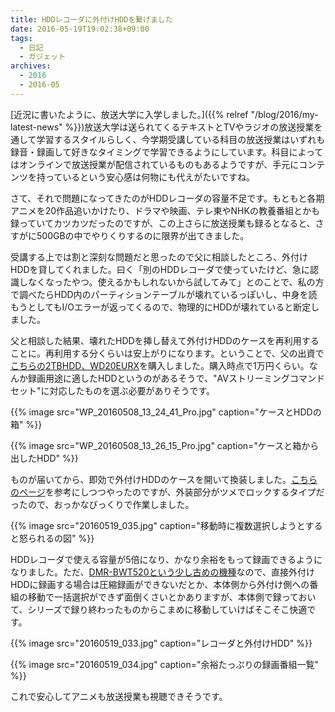 ```yaml
---
title: HDDレコーダに外付けHDDを繋げました
date: 2016-05-19T19:02:38+09:00
tags:
  - 日記
  - ガジェット
archives:
  - 2016
  - 2016-05
---
```


[近況に書いたように、放送大学に入学しました。]({{% relref "/blog/2016/my-latest-news" %}})放送大学は送られてくるテキストとTVやラジオの放送授業を通して学習するスタイルらしく、今学期受講している科目の放送授業はいずれも録音・録画して好きなタイミングで学習できるようにしています。科目によってはオンラインで放送授業が配信されているものもあるようですが、手元にコンテンツを持っているという安心感は何物にも代えがたいですね。

さて、それで問題になってきたのがHDDレコーダの容量不足です。もともと各期アニメを20作品追いかけたり、ドラマや映画、テレ東やNHKの教養番組とかも録っていてカツカツだったのですが、この上さらに放送授業も録るとなると、さすがに500GBの中でやりくりするのに限界が出てきました。

受講する上では割と深刻な問題だと思ったので父に相談したところ、外付けHDDを貸してくれました。曰く「別のHDDレコーダで使っていたけど、急に認識しなくなったやつ。使えるかもしれないから試してみて」とのことで、私の方で調べたらHDD内のパーティションテーブルが壊れているっぽいし、中身を読もうとしてもI/Oエラーが返ってくるので、物理的にHDDが壊れていると断定しました。

父と相談した結果、壊れたHDDを挿し替えて外付けHDDのケースを再利用することに。再利用する分くらいは安上がりになります。ということで、父の出資で[こちらの2TBHDD、WD20EURX](http://www.amazon.co.jp/gp/product/B00DXOJJQQ/)を購入しました。購入時点で1万円くらい。なんか録画用途に適したHDDというのがあるそうで、"AVストリーミングコマンドセット"に対応したものを選ぶ必要がありそうです。

{{% image src="WP_20160508_13_24_41_Pro.jpg" caption="ケースとHDDの箱" %}}

{{% image src="WP_20160508_13_26_15_Pro.jpg" caption="ケースと箱から出したHDD" %}}

ものが届いてから、即効で外付けHDDのケースを開いて換装しました。[こちらのページ](http://www.4682.info/hd-lbu2)を参考にしつつやったのですが、外装部分がツメでロックするタイプだったので、おっかなびっくりで作業しました。

{{% image src="20160519_035.jpg" caption="移動時に複数選択しようとすると怒られるの図" %}}

HDDレコーダで使える容量が5倍になり、かなり余裕をもって録画できるようになりました。ただ、[DMR-BWT520という少し古めの機種](http://panasonic.jp/diga/p-db/DMR-BWT520.html)なので、直接外付けHDDに録画する場合は圧縮録画ができないだとか、本体側から外付け側への番組の移動で一括選択ができず面倒くさいとかありますが、本体側で録っておいて、シリーズで録り終わったものからこまめに移動していけばそこそこ快適です。

{{% image src="20160519_033.jpg" caption="レコーダと外付けHDD" %}}

{{% image src="20160519_034.jpg" caption="余裕たっぷりの録画番組一覧" %}}

これで安心してアニメも放送授業も視聴できそうです。

